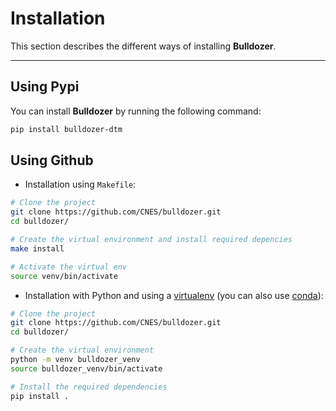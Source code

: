 # Installation
This section describes the different ways of installing **Bulldozer**.
___

## Using Pypi
You can install **Bulldozer** by running the following command:
```sh
pip install bulldozer-dtm
```
## Using Github
* Installation using `Makefile`:
```sh
# Clone the project
git clone https://github.com/CNES/bulldozer.git
cd bulldozer/

# Create the virtual environment and install required depencies
make install

# Activate the virtual env
source venv/bin/activate
```

* Installation with Python and using a [virtualenv](https://virtualenv.pypa.io/en/latest/) (you can also use  [conda](https://docs.conda.io/en/latest/)):
```sh
# Clone the project
git clone https://github.com/CNES/bulldozer.git
cd bulldozer/

# Create the virtual environment
python -m venv bulldozer_venv
source bulldozer_venv/bin/activate

# Install the required dependencies
pip install .
```
